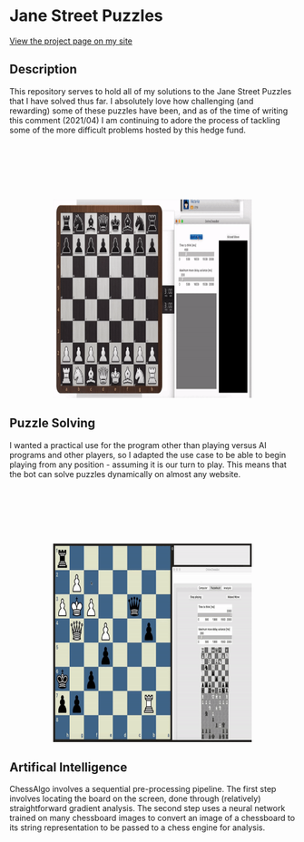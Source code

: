 Jane Street Puzzles
======
<a href="https://www.patrickellis.dev/all/projects/janestreet-puzzles" target="_blank"> View the project page on my site </a>
## Description
This repository serves to hold all of my solutions to the Jane Street Puzzles that I have solved thus far. I absolutely love how challenging (and rewarding) some of these puzzles have been, and as of the time of writing this comment (2021/04) I am continuing to adore the process of tackling some of the more difficult problems hosted by this hedge fund. 

<p align="center">
  <img src = "https://github.com/patrickellis/Portfolio/blob/master/images/docs/chessalgohuman.gif" style="padding-top:100px; width:350px;height:350px;" width="650" />
</p>

## Puzzle Solving
I wanted a practical use for the program other than playing versus AI programs and other players, so I adapted the use case to be able to begin playing from any position - assuming it is our turn to play. 
This means that the bot can solve puzzles dynamically on almost any website.

<p align="center">
  <img src = "https://github.com/patrickellis/Portfolio/blob/master/images/docs/chessalgopuzzle.gif" style="padding-top:100px; width:350px;height:350px;" width="650" />
</p>

## Artifical Intelligence
ChessAlgo involves a sequential pre-processing pipeline. The first step involves locating the board on the screen, done through (relatively) straightforward gradient analysis. 
The second step uses a neural network trained on many chessboard images to convert an image of a chessboard to its string representation to be passed to a chess engine for analysis. 
